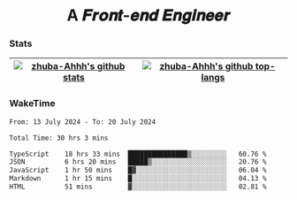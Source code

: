 <h1 align="center">A 𝑭𝒓𝒐𝒏𝒕-𝒆𝒏𝒅 𝑬𝒏𝒈𝒊𝒏𝒆𝒆𝒓</h1>

### Stats

| <a href="https://github.com/zhuba-Ahhh"><img align="center" src="https://github-readme-stats.vercel.app/api?username=zhuba-Ahhh&hide_title=true&hide_border=true&show_icons=trueline_height=21&text_color=000&icon_color=000&bg_color=0,ea6161,ffc64d,fffc4d,52fa5a&theme=graywhite" alt="zhuba-Ahhh's github stats" /> </a> | <a href="https://github.com/zhuba-Ahhh"><img align="center" src="https://github-readme-stats.vercel.app/api/top-langs/?username=zhuba-Ahhh&hide_title=true&hide_border=true&layout=compact&hide_border=true&show_icons=trueline_height=40&text_color=000&icon_color=000&bg_color=0,ea6161,ffc64d,fffc4d,52fa5a&theme=graywhite&langs_count=6" alt="zhuba-Ahhh's github top-langs"/> </a> |
| ------------- | ------------- |

### WakeTime

<!--START_SECTION:waka-->

```txt
From: 13 July 2024 - To: 20 July 2024

Total Time: 30 hrs 3 mins

TypeScript    18 hrs 33 mins  ███████████████▒░░░░░░░░░   60.76 %
JSON          6 hrs 20 mins   █████▒░░░░░░░░░░░░░░░░░░░   20.76 %
JavaScript    1 hr 50 mins    █▓░░░░░░░░░░░░░░░░░░░░░░░   06.04 %
Markdown      1 hr 15 mins    █░░░░░░░░░░░░░░░░░░░░░░░░   04.13 %
HTML          51 mins         ▓░░░░░░░░░░░░░░░░░░░░░░░░   02.81 %
```

<!--END_SECTION:waka-->
